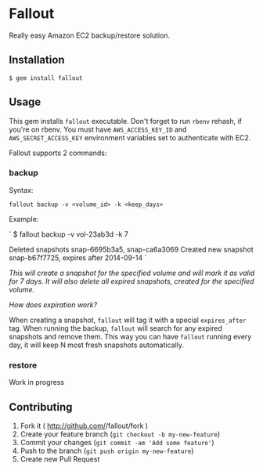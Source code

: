 # Fallout

Really easy Amazon EC2 backup/restore solution.


## Installation

    $ gem install fallout

## Usage

This gem installs `fallout` executable. Don't forget to run `rbenv`
rehash, if you're on rbenv.
You must have `AWS_ACCESS_KEY_ID` and `AWS_SECRET_ACCESS_KEY`
environment variables set to authenticate with EC2.

Fallout supports 2 commands:

### backup

Syntax:

`fallout backup -v <volume_id> -k <keep_days>`

Example:

`
$ fallout backup -v vol-23ab3d -k 7

 Deleted snapshots snap-6695b3a5, snap-ca6a3069
 Created new snapshot snap-b67f7725, expires after 2014-09-14
`

_This will create a snapshot for the specified volume and will mark it
as valid for 7 days. It will also delete all expired snapshots, created for the
specified volume._

*_How does expiration work?_*

When creating a snapshot, `fallout` will tag it with a special
`expires_after` tag. When running the backup, `fallout` will search for
any expired snapshots and remove them. This way you can have `fallout`
running every day, it will keep N most fresh snapshots automatically.

### restore

Work in progress

## Contributing

1. Fork it ( http://github.com/<my-github-username>/fallout/fork )
2. Create your feature branch (`git checkout -b my-new-feature`)
3. Commit your changes (`git commit -am 'Add some feature'`)
4. Push to the branch (`git push origin my-new-feature`)
5. Create new Pull Request
